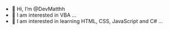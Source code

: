 - 👋 Hi, I’m @DevMatthh
- 👀 I am interested in VBA ...
- 🌱 I am interested in learning HTML, CSS, JavaScript and C# ...

